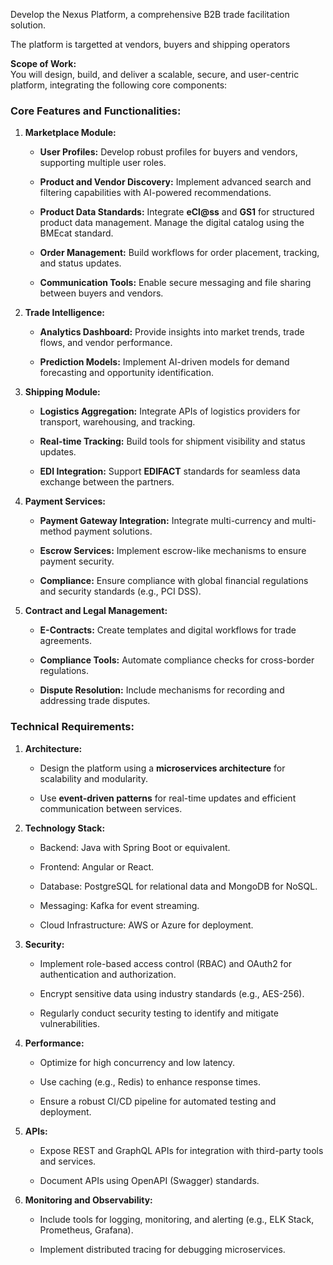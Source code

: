 Develop the Nexus Platform, a comprehensive B2B trade facilitation solution.

The platform is targetted at vendors, buyers and shipping operators

**Scope of Work:**  
You will design, build, and deliver a scalable, secure, and user-centric platform, integrating the following core components:

### **Core Features and Functionalities:**

1. **Marketplace Module:**

   - **User Profiles:** Develop robust profiles for buyers and vendors, supporting multiple user roles.

   - **Product and Vendor Discovery:** Implement advanced search and filtering capabilities with AI-powered recommendations.

   - **Product Data Standards:** Integrate **eCl@ss** and **GS1** for structured product data management. Manage the digital catalog using the BMEcat standard.

   - **Order Management:** Build workflows for order placement, tracking, and status updates.

   - **Communication Tools:** Enable secure messaging and file sharing between buyers and vendors.

2. **Trade Intelligence:**

   - **Analytics Dashboard:** Provide insights into market trends, trade flows, and vendor performance.

   - **Prediction Models:** Implement AI-driven models for demand forecasting and opportunity identification.

3. **Shipping Module:**

   - **Logistics Aggregation:** Integrate APIs of logistics providers for transport, warehousing, and tracking.

   - **Real-time Tracking:** Build tools for shipment visibility and status updates.

   - **EDI Integration:** Support **EDIFACT** standards for seamless data exchange between the partners.

4. **Payment Services:**

   - **Payment Gateway Integration:** Integrate multi-currency and multi-method payment solutions.

   - **Escrow Services:** Implement escrow-like mechanisms to ensure payment security.

   - **Compliance:** Ensure compliance with global financial regulations and security standards (e.g., PCI DSS).

5. **Contract and Legal Management:**

   - **E-Contracts:** Create templates and digital workflows for trade agreements.

   - **Compliance Tools:** Automate compliance checks for cross-border regulations.

   - **Dispute Resolution:** Include mechanisms for recording and addressing trade disputes.

### **Technical Requirements:**

1. **Architecture:**

   - Design the platform using a **microservices architecture** for scalability and modularity.

   - Use **event-driven patterns** for real-time updates and efficient communication between services.

2. **Technology Stack:**

   - Backend: Java with Spring Boot or equivalent.

   - Frontend: Angular or React.

   - Database: PostgreSQL for relational data and MongoDB for NoSQL.

   - Messaging: Kafka for event streaming.

   - Cloud Infrastructure: AWS or Azure for deployment.

3. **Security:**

   - Implement role-based access control (RBAC) and OAuth2 for authentication and authorization.

   - Encrypt sensitive data using industry standards (e.g., AES-256).

   - Regularly conduct security testing to identify and mitigate vulnerabilities.

4. **Performance:**

   - Optimize for high concurrency and low latency.

   - Use caching (e.g., Redis) to enhance response times.

   - Ensure a robust CI/CD pipeline for automated testing and deployment.

5. **APIs:**

   - Expose REST and GraphQL APIs for integration with third-party tools and services.

   - Document APIs using OpenAPI (Swagger) standards.

6. **Monitoring and Observability:**

   - Include tools for logging, monitoring, and alerting (e.g., ELK Stack, Prometheus, Grafana).

   - Implement distributed tracing for debugging microservices.